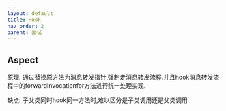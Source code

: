 ```yaml
---
layout: default
title: Hook
nav_order: 2
parent: 面试
---
```


## Aspect

原理: 通过替换原方法为消息转发指针,强制走消息转发流程.并且hook消息转发流程中的forwardInvocationfor方法进行统一处理实现.

缺点: 子父类同时hook同一方法时,难以区分是子类调用还是父类调用